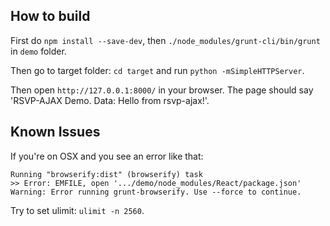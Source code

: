 
## How to build

First do ``npm install --save-dev``, then ``./node_modules/grunt-cli/bin/grunt`` in ``demo`` folder.

Then go to target folder: ``cd target`` and run ``python -mSimpleHTTPServer``.

Then open ``http://127.0.0.1:8000/`` in your browser. The page should say 'RSVP-AJAX Demo. Data: Hello from rsvp-ajax!'.

## Known Issues

If you're on OSX and you see an error like that:

```
Running "browserify:dist" (browserify) task
>> Error: EMFILE, open '.../demo/node_modules/React/package.json'
Warning: Error running grunt-browserify. Use --force to continue.
```

Try to set ulimit: ``ulimit -n 2560``.



